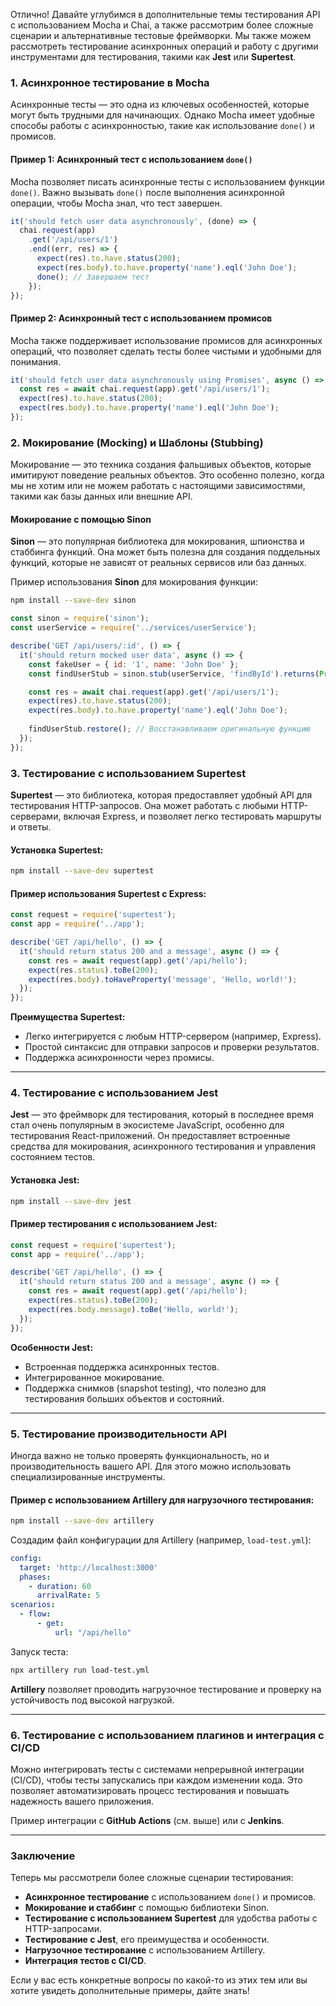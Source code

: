 Отлично! Давайте углубимся в дополнительные темы тестирования API с использованием Mocha и Chai, а также рассмотрим более сложные сценарии и альтернативные тестовые фреймворки. Мы также можем рассмотреть тестирование асинхронных операций и работу с другими инструментами для тестирования, такими как **Jest** или **Supertest**.

### 1. **Асинхронное тестирование в Mocha**

Асинхронные тесты — это одна из ключевых особенностей, которые могут быть трудными для начинающих. Однако Mocha имеет удобные способы работы с асинхронностью, такие как использование `done()` и промисов.

#### Пример 1: Асинхронный тест с использованием `done()`

Mocha позволяет писать асинхронные тесты с использованием функции `done()`. Важно вызывать `done()` после выполнения асинхронной операции, чтобы Mocha знал, что тест завершен.

```js
it('should fetch user data asynchronously', (done) => {
  chai.request(app)
    .get('/api/users/1')
    .end((err, res) => {
      expect(res).to.have.status(200);
      expect(res.body).to.have.property('name').eql('John Doe');
      done(); // Завершаем тест
    });
});
```

#### Пример 2: Асинхронный тест с использованием промисов

Mocha также поддерживает использование промисов для асинхронных операций, что позволяет сделать тесты более чистыми и удобными для понимания.

```js
it('should fetch user data asynchronously using Promises', async () => {
  const res = await chai.request(app).get('/api/users/1');
  expect(res).to.have.status(200);
  expect(res.body).to.have.property('name').eql('John Doe');
});
```

### 2. **Мокирование (Mocking) и Шаблоны (Stubbing)**

Мокирование — это техника создания фальшивых объектов, которые имитируют поведение реальных объектов. Это особенно полезно, когда мы не хотим или не можем работать с настоящими зависимостями, такими как базы данных или внешние API.

#### Мокирование с помощью **Sinon**

**Sinon** — это популярная библиотека для мокирования, шпионства и стаббинга функций. Она может быть полезна для создания поддельных функций, которые не зависят от реальных сервисов или баз данных.

Пример использования **Sinon** для мокирования функции:

```bash
npm install --save-dev sinon
```

```js
const sinon = require('sinon');
const userService = require('../services/userService');

describe('GET /api/users/:id', () => {
  it('should return mocked user data', async () => {
    const fakeUser = { id: '1', name: 'John Doe' };
    const findUserStub = sinon.stub(userService, 'findById').returns(Promise.resolve(fakeUser));

    const res = await chai.request(app).get('/api/users/1');
    expect(res).to.have.status(200);
    expect(res.body).to.have.property('name').eql('John Doe');
    
    findUserStub.restore(); // Восстанавливаем оригинальную функцию
  });
});
```

### 3. **Тестирование с использованием Supertest**

**Supertest** — это библиотека, которая предоставляет удобный API для тестирования HTTP-запросов. Она может работать с любыми HTTP-серверами, включая Express, и позволяет легко тестировать маршруты и ответы.

#### Установка Supertest:

```bash
npm install --save-dev supertest
```

#### Пример использования Supertest с Express:

```js
const request = require('supertest');
const app = require('../app');

describe('GET /api/hello', () => {
  it('should return status 200 and a message', async () => {
    const res = await request(app).get('/api/hello');
    expect(res.status).toBe(200);
    expect(res.body).toHaveProperty('message', 'Hello, world!');
  });
});
```

**Преимущества Supertest:**
- Легко интегрируется с любым HTTP-сервером (например, Express).
- Простой синтаксис для отправки запросов и проверки результатов.
- Поддержка асинхронности через промисы.

---

### 4. **Тестирование с использованием Jest**

**Jest** — это фреймворк для тестирования, который в последнее время стал очень популярным в экосистеме JavaScript, особенно для тестирования React-приложений. Он предоставляет встроенные средства для мокирования, асинхронного тестирования и управления состоянием тестов.

#### Установка Jest:

```bash
npm install --save-dev jest
```

#### Пример тестирования с использованием Jest:

```js
const request = require('supertest');
const app = require('../app');

describe('GET /api/hello', () => {
  it('should return status 200 and a message', async () => {
    const res = await request(app).get('/api/hello');
    expect(res.status).toBe(200);
    expect(res.body.message).toBe('Hello, world!');
  });
});
```

**Особенности Jest:**
- Встроенная поддержка асинхронных тестов.
- Интегрированное мокирование.
- Поддержка снимков (snapshot testing), что полезно для тестирования больших объектов и состояний.

---

### 5. **Тестирование производительности API**

Иногда важно не только проверять функциональность, но и производительность вашего API. Для этого можно использовать специализированные инструменты.

#### Пример с использованием **Artillery** для нагрузочного тестирования:

```bash
npm install --save-dev artillery
```

Создадим файл конфигурации для Artillery (например, `load-test.yml`):

```yaml
config:
  target: 'http://localhost:3000'
  phases:
    - duration: 60
      arrivalRate: 5
scenarios:
  - flow:
      - get:
          url: "/api/hello"
```

Запуск теста:

```bash
npx artillery run load-test.yml
```

**Artillery** позволяет проводить нагрузочное тестирование и проверку на устойчивость под высокой нагрузкой.

---

### 6. **Тестирование с использованием плагинов и интеграция с CI/CD**

Можно интегрировать тесты с системами непрерывной интеграции (CI/CD), чтобы тесты запускались при каждом изменении кода. Это позволяет автоматизировать процесс тестирования и повышать надежность вашего приложения.

Пример интеграции с **GitHub Actions** (см. выше) или с **Jenkins**.

---

### Заключение

Теперь мы рассмотрели более сложные сценарии тестирования:

- **Асинхронное тестирование** с использованием `done()` и промисов.
- **Мокирование и стаббинг** с помощью библиотеки Sinon.
- **Тестирование с использованием Supertest** для удобства работы с HTTP-запросами.
- **Тестирование с Jest**, его преимущества и особенности.
- **Нагрузочное тестирование** с использованием Artillery.
- **Интеграция тестов с CI/CD**.

Если у вас есть конкретные вопросы по какой-то из этих тем или вы хотите увидеть дополнительные примеры, дайте знать!
